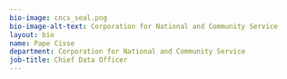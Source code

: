 ```yaml
---
bio-image: cncs_seal.png
bio-image-alt-text: Corporation for National and Community Service
layout: bio
name: Pape Cisse
department: Corporation for National and Community Service
job-title: Chief Data Officer
---
```

